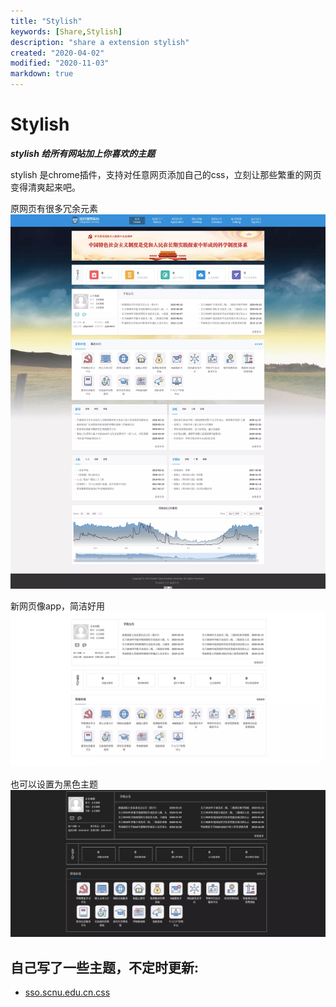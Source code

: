 ```yaml
---
title: "Stylish"
keywords: [Share,Stylish]
description: "share a extension stylish"
created: "2020-04-02"
modified: "2020-11-03"
markdown: true
---
```


# Stylish
***stylish 给所有网站加上你喜欢的主题***

stylish 是chrome插件，支持对任意网页添加自己的css，立刻让那些繁重的网页变得清爽起来吧。

原网页有很多冗余元素
![原网页](/link/github/pic/stylish-old.webp)

新网页像app，简洁好用
![新网页](/link/github/pic/stylish-new.webp)

也可以设置为黑色主题
![新网页](/link/github/pic/stylish-new-black.webp)

## 自己写了一些主题，不定时更新:
- [sso.scnu.edu.cn.css](/link/github/css/sso.scnu.edu.cn.css)